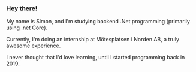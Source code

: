 ### Hey there!

My name is Simon, and I'm studying backend .Net programming (primarily using .net Core).

Currently, I'm doing an internship at Mötesplatsen i Norden AB, a truly awesome experience.

I never thought that I'd love learning, until I started programming back in 2019.
